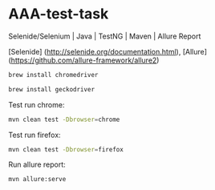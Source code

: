 # AAA-test-task
Selenide/Selenium | Java | TestNG | Maven | Allure Report

[Selenide] (http://selenide.org/documentation.html), [Allure] (https://github.com/allure-framework/allure2)
 
```bash
brew install chromedriver
```
```bash
brew install geckodriver
```

Test run chrome:
```bash
mvn clean test -Dbrowser=chrome
```
Test run firefox:
```bash
mvn clean test -Dbrowser=firefox
````
Run allure report:
```bash
mvn allure:serve
```